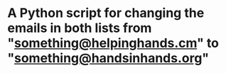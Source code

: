 # A Python script for changing the emails in both lists  from "something@helpinghands.cm" to "something@handsinhands.org"
